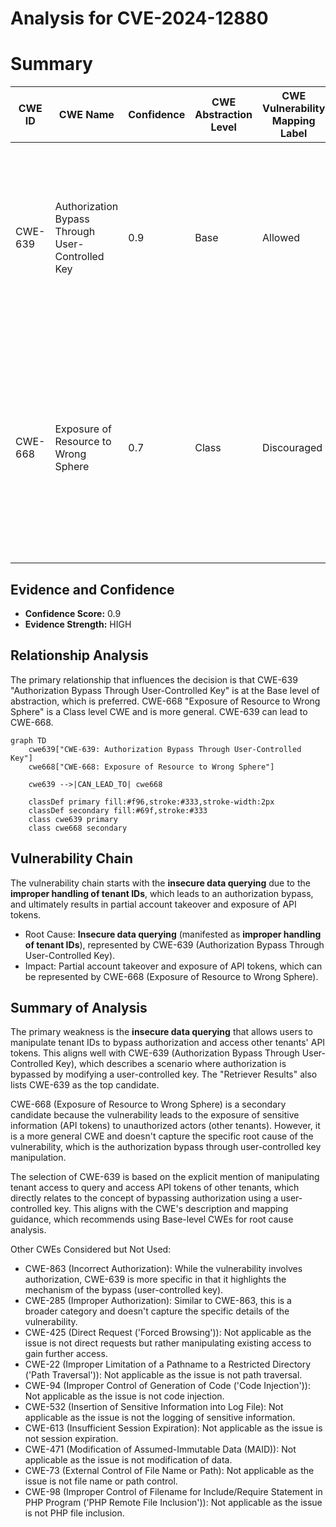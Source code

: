 # Analysis for CVE-2024-12880

# Summary

| CWE ID | CWE Name | Confidence | CWE Abstraction Level | CWE Vulnerability Mapping Label | CWE-Vulnerability Mapping Notes |
|---|---|---|---|---|---|
| CWE-639 | Authorization Bypass Through User-Controlled Key | 0.9 | Base | Allowed | Primary CWE. The vulnerability allows a user to bypass authorization by manipulating a key (tenant ID) they control to access resources of other tenants. |
| CWE-668 | Exposure of Resource to Wrong Sphere | 0.7 | Class | Discouraged | Secondary Candidate. This CWE is relevant because the vulnerability results in the exposure of API tokens to the wrong control sphere (other tenants), but CWE-639 is a more specific root cause. |

## Evidence and Confidence

*   **Confidence Score:** 0.9
*   **Evidence Strength:** HIGH

## Relationship Analysis
The primary relationship that influences the decision is that CWE-639 "Authorization Bypass Through User-Controlled Key" is at the Base level of abstraction, which is preferred. CWE-668 "Exposure of Resource to Wrong Sphere" is a Class level CWE and is more general. CWE-639 can lead to CWE-668.

```mermaid
graph TD
    cwe639["CWE-639: Authorization Bypass Through User-Controlled Key"]
    cwe668["CWE-668: Exposure of Resource to Wrong Sphere"]

    cwe639 -->|CAN_LEAD_TO| cwe668

    classDef primary fill:#f96,stroke:#333,stroke-width:2px
    classDef secondary fill:#69f,stroke:#333
    class cwe639 primary
    class cwe668 secondary
```

## Vulnerability Chain
The vulnerability chain starts with the **insecure data querying** due to the **improper handling of tenant IDs**, which leads to an authorization bypass, and ultimately results in partial account takeover and exposure of API tokens.

*   Root Cause: **Insecure data querying** (manifested as **improper handling of tenant IDs**), represented by CWE-639 (Authorization Bypass Through User-Controlled Key).
*   Impact: Partial account takeover and exposure of API tokens, which can be represented by CWE-668 (Exposure of Resource to Wrong Sphere).

## Summary of Analysis
The primary weakness is the **insecure data querying** that allows users to manipulate tenant IDs to bypass authorization and access other tenants' API tokens. This aligns well with CWE-639 (Authorization Bypass Through User-Controlled Key), which describes a scenario where authorization is bypassed by modifying a user-controlled key. The "Retriever Results" also lists CWE-639 as the top candidate.

CWE-668 (Exposure of Resource to Wrong Sphere) is a secondary candidate because the vulnerability leads to the exposure of sensitive information (API tokens) to unauthorized actors (other tenants). However, it is a more general CWE and doesn't capture the specific root cause of the vulnerability, which is the authorization bypass through user-controlled key manipulation.

The selection of CWE-639 is based on the explicit mention of manipulating tenant access to query and access API tokens of other tenants, which directly relates to the concept of bypassing authorization using a user-controlled key. This aligns with the CWE's description and mapping guidance, which recommends using Base-level CWEs for root cause analysis.

Other CWEs Considered but Not Used:

*   CWE-863 (Incorrect Authorization): While the vulnerability involves authorization, CWE-639 is more specific in that it highlights the mechanism of the bypass (user-controlled key).
*   CWE-285 (Improper Authorization): Similar to CWE-863, this is a broader category and doesn't capture the specific details of the vulnerability.
*   CWE-425 (Direct Request ('Forced Browsing')): Not applicable as the issue is not direct requests but rather manipulating existing access to gain further access.
*   CWE-22 (Improper Limitation of a Pathname to a Restricted Directory ('Path Traversal')): Not applicable as the issue is not path traversal.
*   CWE-94 (Improper Control of Generation of Code ('Code Injection')): Not applicable as the issue is not code injection.
*   CWE-532 (Insertion of Sensitive Information into Log File): Not applicable as the issue is not the logging of sensitive information.
*   CWE-613 (Insufficient Session Expiration): Not applicable as the issue is not session expiration.
*   CWE-471 (Modification of Assumed-Immutable Data (MAID)): Not applicable as the issue is not modification of data.
*   CWE-73 (External Control of File Name or Path): Not applicable as the issue is not file name or path control.
*   CWE-98 (Improper Control of Filename for Include/Require Statement in PHP Program ('PHP Remote File Inclusion')): Not applicable as the issue is not PHP file inclusion.